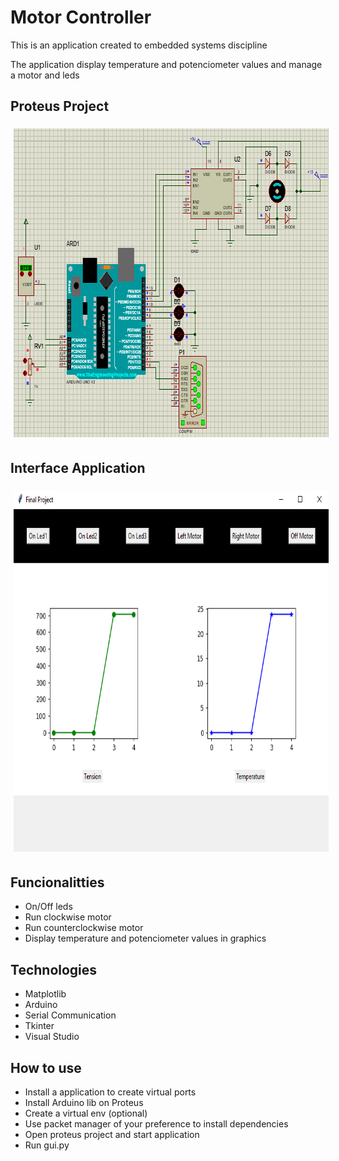 # Motor Controller
<p>This is an application created to embedded systems discipline</p>
<p>The application display temperature and potenciometer values and manage a motor and leds</p>

<h2>Proteus Project</h2>
<div align="center">
  <img src="./images/proteus_image.png" alt="Project on Proteus" width="706" height="494"style="margin: 5px;">
  
</div>

<h2>Interface Application</h2>

<div align="center">
  <img src="./images/app-att.png" alt="application" width="744" height="578" style="margin: 5px;">
</div>

<h2>Funcionalitties</h2>
<ul>
  <li>On/Off leds</li>
  <li>Run clockwise motor</li>
  <li>Run counterclockwise motor</li>
  <li>Display temperature and potenciometer values in graphics</li>
</ul>
<h2>Technologies</h2>
<ul>
  <li>Matplotlib</li>
  <li>Arduino</li>
  <li>Serial Communication</li>
  <li>Tkinter</li>
  <li>Visual Studio</li>
</ul>
<h2>How to use</h2>
<ul>
  <li>Install a application to create virtual ports</li>
  <li>Install Arduino lib on Proteus</li>
  <li>Create a virtual env (optional)</li>
  <li>Use packet manager of your preference to install dependencies</li>
  <li>Open proteus project and start application</li>
  <li>Run gui.py</li>
</ul>


